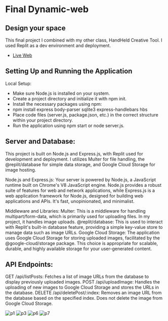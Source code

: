 # Final Dynamic-web 
## Design your space
This final project I combined with my other class, HandHeld Creative Tool. I used Replit as a dev environment and deployment.

* [Live Web](https://hh-final-design-your-space-2-panitankasin.replit.app/)


## Setting Up and Running the Application
Local Setup:
* Make sure Node.js is installed on your system.
* Create a project directory and initialize it with npm init.
* Install the necessary packages using npm:
* npm install express body-parser sqlite3 express-handlebars hbs
* Place code files (server.js, package.json, etc.) in the correct structure within your project directory.
* Run the application using npm start or node server.js.

## Server and Database:
This project is built on Node.js and Express.js, with Replit used for development and deployment. I utilizes Multer for file handling, the @replit/database for simple data storage, and Google Cloud Storage for image hosting.

Node.js and Express.js: Your server is powered by Node.js, a JavaScript runtime built on Chrome's V8 JavaScript engine. Node.js provides a robust suite of features for web and network applications, while Express.js is a web application framework for Node.js, designed for building web applications and APIs. It's fast, unopinionated, and minimalist.

Middleware and Libraries:
Multer: This is a middleware for handling multipart/form-data, which is primarily used for uploading files. In my project, it handles image uploads.
@replit/database: This is used to interact with Replit's built-in database feature, providing a simple key-value store to manage data such as image URLs.
Google Cloud Storage: The application uses Google Cloud Storage for storing uploaded images, facilitated by the @google-cloud/storage package. This choice is appropriate for scalable, durable, and highly available storage for your user-generated content.

## API Endpoints:
GET /api/listPosts: Fetches a list of image URLs from the database to display previously uploaded images.
POST /api/uploadImage: Handles the uploading of new images to Google Cloud Storage and stores the URLs in the database.
DELETE /api/deletePost/:index: Removes an image URL from the database based on the specified index. Does not delete the image from Google Cloud Storage.


![p1](https://github.com/PanithanPenny/ITP-Dynamic-Web/assets/143921260/29d2f558-23d6-4570-931d-8f98c1f82a41)
![p3](https://github.com/PanithanPenny/ITP-Dynamic-Web/assets/143921260/b4894b6f-3f5a-4f37-bd37-39e30665e759)
![p6](https://github.com/PanithanPenny/ITP-Dynamic-Web/assets/143921260/177d373a-7930-4a5f-8bda-857a6fe5fe5c)
![p7](https://github.com/PanithanPenny/ITP-Dynamic-Web/assets/143921260/8fda8678-ae4e-4dbf-a466-620c78f3ace5)



